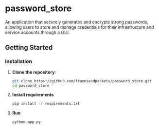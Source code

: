 # password_store
An application that securely generates and encrypts strong passwords, allowing users to store and manage credentials for their infrastructure and service accounts through a GUI.

## Getting Started

### Installation

1. **Clone the repository**:
   ``` bash
   git clone https://github.com/framesandpackets/password_store.git
   cd password_store  

2. **Install requirements**
   ``` bash
   pip install -r requirements.txt

3. **Run**
   ``` bash
   python app.py

